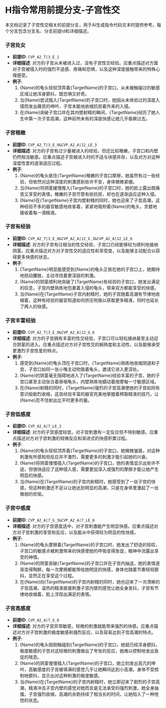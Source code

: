 # H指令常用前提分支-子宫性交

本文档记录了子宫性交相关的前提分支，用于AI生成指令代码文本时提供参考。每个分支包含分支名、分支前提id和详细描述。

### 子宫处女
- **前提ID**: `CVP_A2_T|3_E_1`
- **详细描述**: 对方的子宫从未被进入过，没有子宫性交经验。应重点描述对方面对子宫被侵入时的强烈不适感、疼痛和恐惧，以及这种深度接触带来的特殊心理感受。
- **例子**:
  1. {Name}的龟头轻轻顶弄着{TargetName}的子宫口，从未被触碰过的敏感区域让她浑身颤抖，既恐惧又好奇。
  2. 当{Name}尝试插入{TargetName}的子宫口时，她因从未体验过的深度入侵而发出痛苦的呻吟，子宫本能地收缩抗拒着外来的入侵。
  3. 在{Name}突破子宫口并在其内壁射精的瞬间，{TargetName}经历了她人生中第一次子宫高潮，这种前所未有的深层快感让她几乎昏厥过去。

### 子宫稚嫩
- **前提ID**: `CVP_A2_T|3_E_0&CVP_A2_A|12_LE_3`
- **详细描述**: 对方的子宫有过少量被进入的经验，但还比较稚嫩，子宫口和内壁仍然相当敏感。应重点描述子宫被进入时的不适与快感并存，以及对方对这种深度性爱的逐渐适应过程。
- **例子**:
  1. {Name}的龟头抵住{TargetName}稚嫩的子宫口摩擦，她虽然有过一些经验，但依然对这种深度的刺激感到些许不安，身体微微紧绷。
  2. 当{Name}将阴茎缓慢推入{TargetName}的子宫口时，她的脸上露出既痛苦又享受的表情，稚嫩的子宫尽管有些抗拒，却也在逐渐适应这种入侵。
  3. {Name}在{TargetName}子宫内壁射精的同时，她也迎来了子宫高潮，这种经验不多的器官敏感地痉挛着，紧紧地吸附着{Name}的龟头，贪婪地接收着每一滴精液。

### 子宫有经验
- **前提ID**: `CVP_A2_T|3_E_0&CVP_A2_A|12_G_3&CVP_A2_A|12_LE_6`
- **详细描述**: 对方的子宫有过相当的性交经验，子宫口已经能够较为顺利地接纳阴茎。应重点描述对方对子宫性交的适应性和享受度，以及能够主动配合以获得更多快感的状态。
- **例子**:
  1. {TargetName}明显能感受到{Name}的龟头正抵在她的子宫口上，她期待地扭动腰肢，主动寻找着更深层的刺激。
  2. {Name}的阴茎顺利地突破了{TargetName}有经验的子宫口，她发出满足的叹息，子宫内壁熟练地包裹着入侵的龟头，带来双方都能享受的快感。
  3. 当{Name}在{TargetName}子宫内射精时，她的子宫随着高潮有节律地收缩着，这种有经验的器官知道如何挤压吮吸以获取更多精液，同时也延长了两人的快感。

### 子宫丰富经验
- **前提ID**: `CVP_A2_T|3_E_0&CVP_A2_A|12_G_6`
- **详细描述**: 对方的子宫拥有丰富的性交经验，子宫口可以轻松接纳甚至主动迎合阴茎的进入。应重点描述对方对子宫性交的娴熟度和主动性，以及能够承受更激烈子宫性爱的特点。
- **例子**:
  1. 感受到{Name}的龟头顶在子宫口时，{TargetName}熟练地收缩阴道和子宫，子宫口如同一张小嘴主动吮吸着龟头，邀请它进入更深处。
  2. {Name}的阴茎毫无阻碍地进入了{TargetName}经验丰富的子宫，她的子宫口甚至主动张合着吞咽龟头，内壁熟练地蠕动着按摩每一寸敏感区域。
  3. 在{Name}射精的同时，{TargetName}强烈的子宫高潮使她的子宫如同有意识般剧烈收缩，这具经验丰富的器官完美地掌握着榨取精液的技巧，让{Name}忍不住射出比平时更多的量。

### 子宫低感度
- **前提ID**: `CVP_A2_A|7_LE_3`
- **详细描述**: 对方的子宫感度较低，对子宫刺激有一定反应但不特别敏感。应重点描述对方对子宫刺激的轻微反应和渐进式的快感积累过程。
- **例子**:
  1. {Name}的龟头轻轻顶弄着{TargetName}的子宫口，她微微皱眉，对这种刺激有所感知但反应并不激烈，需要更多的刺激才能引起她的兴奋。
  2. {Name}将阴茎慢慢插入{TargetName}的子宫口，她的表情显示出些许不适，但很快适应了这种侵入感，需要更加深入或强烈的摩擦才能让她产生明显的快感。
  3. 当{Name}在{TargetName}的子宫内射精时，她感受到了一丝子宫的快感，但这种刺激还不足以让她达到明显的高潮，只是在身体里激起了一丝微弱的欢愉。

### 子宫中感度
- **前提ID**: `CVP_A2_A|7_G_3&CVP_A2_A|7_LE_6`
- **详细描述**: 对方的子宫感度适中，对子宫刺激能产生明显快感。应重点描述对方对子宫刺激的享受和反应，以及能从中获得较为明显的性快感。
- **例子**:
  1. {Name}的龟头摩擦着{TargetName}的子宫口时，她发出了舒适的轻叹，子宫口的敏感点被刺激带来的快感使她的呼吸变得急促，眼神中流露出享受的神情。
  2. {Name}的阴茎突破{TargetName}的子宫口并在子宫内抽送，她的表情逐渐变得陶醉，每一次摩擦都能带给她明显的快感，身体也随着节奏轻轻颤抖，显然正在享受这个过程。
  3. 在{Name}向{TargetName}的子宫内射精的同时，她也迎来了一次清晰的子宫高潮，温热的精液直接刺激子宫内壁的感觉让她全身发抖，子宫有节律地收缩着，脸上浮现出满足的表情。

### 子宫高感度
- **前提ID**: `CVP_A2_A|7_G_6`
- **详细描述**: 对方的子宫异常敏感，轻微的刺激就能带来强烈的快感。应重点描述对方对子宫刺激的极度敏感和强烈反应，以及容易达到子宫高潮的特点。
- **例子**:
  1. {Name}的龟头刚刚触碰到{TargetName}的子宫口，她就已经浑身颤抖，极度敏感的子宫对这轻微的刺激做出了夸张的反应，她难以控制地发出急促的喘息。
  2. {Name}的阴茎慢慢插入{TargetName}的子宫口，她立刻发出高亢的呻吟，高敏感度的子宫被填满的感觉几乎让她瞬间达到小高潮，身体不受控制地颤抖，显示出对这种刺激的极度敏感。
  3. 当{Name}在{TargetName}的子宫内射精时，她立即迎来了剧烈的子宫高潮，精液冲击子宫内壁的感觉对她而言是无法承受的强烈刺激，她全身抽搐，子宫强烈收缩，高潮的余韵持续了相当长的时间，让她陷入了一种恍惚的状态。